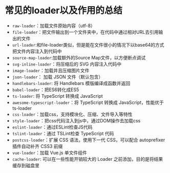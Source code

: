 # 常见的loader以及作用的总结

+ `raw-loader`：加载文件原始内容（utf-8）
+ `file-loader`：把文件输出到一个文件夹中，在代码中通过相对URL去引用输出的文件
+ `url-loader`:和file-loader类似，但是能在文件很小的情况下以base64的方式把文件内容注入到代码中
+ `source-map-loader`:加载额外的Source Map文件，以方便断点调试
+ `svg-inline-loader`：将压缩后的 SVG 内容注入代码中
+ `image-loader`：加载并且压缩图片文件
+ `json-loader`： 加载 JSON 文件（默认包含）
+ `handlebars-loader`: 将 Handlebars 模版编译成函数并返回
+ `babel-loader`：把ES6转化成ES5
+ `ts-loader`: 将 TypeScript 转换成 JavaScript
+ `awesome-typescript-loader`：将 TypeScript 转换成 JavaScript，性能优于 ts-loader
+ `css-loader`：加载css，支持模块化、压缩、文件导入等特性
+ `style-loader`：把css代码注入到js中，通过DOM操作去加载css
+ `eslint-loader`：通过ESLint检查JS代码
+ `tslint-loader`：通过 TSLint检查 TypeScript 代码
+ `postcss-loader`：扩展 CSS 语法，使用下一代 CSS，可以配合 autoprefixer 插件自动补齐 CSS3 前缀
+ `vue-loader`：加载 Vue.js 单文件组件
+ `cache-loader`: 可以在一些性能开销较大的 Loader 之前添加，目的是将结果缓存到磁盘里
